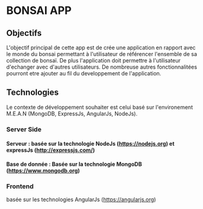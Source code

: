 # BONSAI APP
## Objectifs
L'objectif principal de cette app est de crée une application en rapport avec le monde du bonsai permettant à l'utilisateur de référencer l'ensemble de sa collection de bonsaï. De plus l'application doit permettre à l'utilisateur d'echanger avec d'autres utilisateurs. De nombreuse autres fonctionnalitées pourront etre ajouter au fil du developpement de l'application.

## Technologies
Le contexte de développement souhaiter est celui basé sur l'environement M.E.A.N (MongoDB, ExpressJs, AngularJs, NodeJs). 

### Server Side
#### Serveur : basée sur la technologie NodeJs (https://nodejs.org) et expressJs (http://expressjs.com/)
#### Base de donnée : Basée sur la technologie MongoDB (https://www.mongodb.org)
### Frontend
basée sur les technologies AngularJs (https://angularjs.org)
